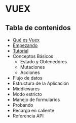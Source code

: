 # VUEX

## Tabla de contenidos

- [Qué es Vuex](1-Vuex.md)
- [Empezando](1-Vuex.md#empezando)
- [Tutorial](2-Vuex-Tutorial.md)
- Conceptos Básicos
  - Estado y Obtenedores
  - Mutaciones
  - Acciones
- Flujo de datos
- Estructura de la Aplicación
- Middlewares
- Modo estricto
- Manejo de formularios
- Probando
- Recarga en caliente
- Referencia API